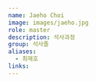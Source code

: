 ```yaml
---
name: Jaeho Choi
image: images/jaeho.jpg
role: master
description: 석사과정
group: 석사졸
aliases:
  - 최재호
links:
---
```

